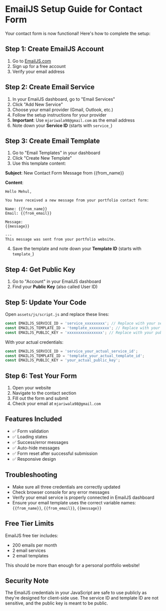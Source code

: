 # EmailJS Setup Guide for Contact Form

Your contact form is now functional! Here's how to complete the setup:

## Step 1: Create EmailJS Account
1. Go to [EmailJS.com](https://www.emailjs.com/)
2. Sign up for a free account
3. Verify your email address

## Step 2: Create Email Service
1. In your EmailJS dashboard, go to "Email Services"
2. Click "Add New Service"
3. Choose your email provider (Gmail, Outlook, etc.)
4. Follow the setup instructions for your provider
5. **Important**: Use `mjariwala98@gmail.com` as the email address
6. Note down your **Service ID** (starts with `service_`)

## Step 3: Create Email Template
1. Go to "Email Templates" in your dashboard
2. Click "Create New Template"
3. Use this template content:

**Subject**: New Contact Form Message from {{from_name}}

**Content**:
```
Hello Mehul,

You have received a new message from your portfolio contact form:

Name: {{from_name}}
Email: {{from_email}}

Message:
{{message}}

---
This message was sent from your portfolio website.
```

4. Save the template and note down your **Template ID** (starts with `template_`)

## Step 4: Get Public Key
1. Go to "Account" in your EmailJS dashboard
2. Find your **Public Key** (also called User ID)

## Step 5: Update Your Code
Open `assets/js/script.js` and replace these lines:

```javascript
const EMAILJS_SERVICE_ID = 'service_xxxxxxxxx'; // Replace with your service ID
const EMAILJS_TEMPLATE_ID = 'template_xxxxxxxxx'; // Replace with your template ID
const EMAILJS_PUBLIC_KEY = 'xxxxxxxxxxxxxxxx'; // Replace with your public key
```

With your actual credentials:

```javascript
const EMAILJS_SERVICE_ID = 'service_your_actual_service_id';
const EMAILJS_TEMPLATE_ID = 'template_your_actual_template_id';
const EMAILJS_PUBLIC_KEY = 'your_actual_public_key';
```

## Step 6: Test Your Form
1. Open your website
2. Navigate to the contact section
3. Fill out the form and submit
4. Check your email at `mjariwala98@gmail.com`

## Features Included
- ✅ Form validation
- ✅ Loading states
- ✅ Success/error messages
- ✅ Auto-hide messages
- ✅ Form reset after successful submission
- ✅ Responsive design

## Troubleshooting
- Make sure all three credentials are correctly updated
- Check browser console for any error messages
- Verify your email service is properly connected in EmailJS dashboard
- Ensure your email template uses the correct variable names: `{{from_name}}`, `{{from_email}}`, `{{message}}`

## Free Tier Limits
EmailJS free tier includes:
- 200 emails per month
- 2 email services
- 2 email templates

This should be more than enough for a personal portfolio website!

## Security Note
The EmailJS credentials in your JavaScript are safe to use publicly as they're designed for client-side use. The service ID and template ID are not sensitive, and the public key is meant to be public.
